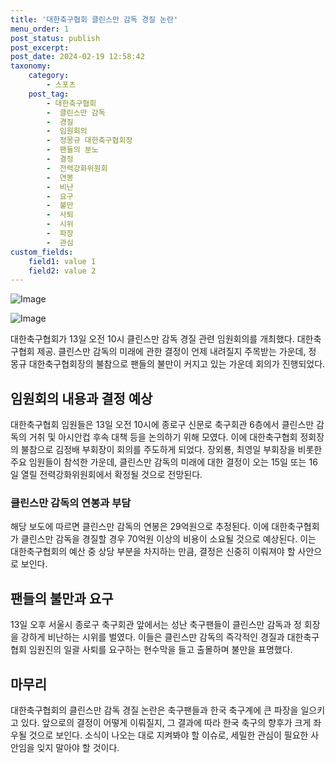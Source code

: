 ```yaml
---
title: '대한축구협회 클린스만 감독 경질 논란'
menu_order: 1
post_status: publish
post_excerpt: 
post_date: 2024-02-19 12:58:42
taxonomy:
    category:
        - 스포츠
    post_tag:
        - 대한축구협회
        -  클린스만 감독
        -  경질
        -  임원회의
        -  정몽규 대한축구협회장
        -  팬들의 분노
        -  결정
        -  전력강화위원회
        -  연봉
        -  비난
        -  요구
        -  불만
        -  사퇴
        -  시위
        -  파장
        -  관심
custom_fields:
    field1: value 1
    field2: value 2
---
```


![Image](https://imgnews.pstatic.net/image/396/2024/02/13/0000667404_001_20240213131201394.jpg?type=w647)

![Image](https://imgnews.pstatic.net/image/396/2024/02/13/0000667404_002_20240213131201418.jpg?type=w647)

대한축구협회가 13일 오전 10시 클린스만 감독 경질 관련 임원회의를 개최했다. 대한축구협회 제공. 클린스만 감독의 미래에 관한 결정이 언제 내려질지 주목받는 가운데, 정 몽규 대한축구협회장의 불참으로 팬들의 불만이 커지고 있는 가운데 회의가 진행되었다.
## 임원회의 내용과 결정 예상
대한축구협회 임원들은 13일 오전 10시에 종로구 신문로 축구회관 6층에서 클린스만 감독의 거취 및 아시안컵 후속 대책 등을 논의하기 위해 모였다. 이에 대한축구협회 정회장의 불참으로 김정배 부회장이 회의를 주도하게 되었다. 장외룡, 최영일 부회장을 비롯한 주요 임원들이 참석한 가운데, 클린스만 감독의 미래에 대한 결정이 오는 15일 또는 16일 열릴 전력강화위원회에서 확정될 것으로 전망된다.
### 클린스만 감독의 연봉과 부담
해당 보도에 따르면 클린스만 감독의 연봉은 29억원으로 추정된다. 이에 대한축구협회가 클린스만 감독을 경질할 경우 70억원 이상의 비용이 소요될 것으로 예상된다. 이는 대한축구협회의 예산 중 상당 부분을 차지하는 만큼, 결정은 신중히 이뤄져야 할 사안으로 보인다.
## 팬들의 불만과 요구
13일 오후 서울시 종로구 축구회관 앞에서는 성난 축구팬들이 클린스만 감독과 정 회장을 강하게 비난하는 시위를 벌였다. 이들은 클린스만 감독의 즉각적인 경질과 대한축구협회 임원진의 일괄 사퇴를 요구하는 현수막을 들고 출몰하며 불만을 표명했다.
## 마무리
대한축구협회의 클린스만 감독 경질 논란은 축구팬들과 한국 축구계에 큰 파장을 일으키고 있다. 앞으로의 결정이 어떻게 이뤄질지, 그 결과에 따라 한국 축구의 향후가 크게 좌우될 것으로 보인다. 소식이 나오는 대로 지켜봐야 할 이슈로, 세밀한 관심이 필요한 사안임을 잊지 말아야 할 것이다.
